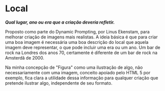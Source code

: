 # Local
***Qual lugar, ano ou era que a criação deveria refletir.***

Proposto como parte do Dynamic Prompting, por Linus Ekenstam, para melhorar criação de imagens mais realistas. A ideia básica é que para criar uma boa imagem é necessária uma boa descrição do local que aquela imagem deve representar, o que pode incluir uma era ou um ano. Um bar de rock na Londres dos anos 70, certamente é diferente de um bar de rock na Amsterdã de 2000.

Na minha concepção de "Figura" como uma ilustração de algo, não necessariamente com uma imagem, conceito apoiado pelo HTML 5 por exemplo, fica clara a utilidade dessa informação para qualquer criação que pretende ilustrar algo, independente de seu formato.

